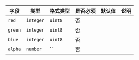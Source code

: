 | 字段 | 类型 | 格式类型 | 是否必须 | 默认值 | 说明 |
|---|---|---|---|---|---|
| `red` | `integer` | `uint8` | 否 |  |
| `green` | `integer` | `uint8` | 否 |  |
| `blue` | `integer` | `uint8` | 否 |  |
| `alpha` | `number` | `` | 否 |  |

